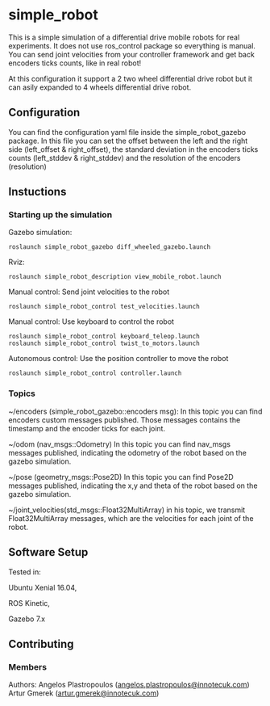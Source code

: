 # simple_robot

This is a simple simulation of a differential drive mobile robots for real
experiments. It does not use ros_control package so everything is manual.
You can send joint velocities from your controller framework and get back
encoders ticks counts, like in real robot!

At this configuration it support a 2 two wheel differential drive robot but it
can asily expanded to 4 wheels differential drive robot.

## Configuration

You can find the configuration yaml file inside the simple_robot_gazebo package.
In this file you can set the offset between the left and the right side
(left_offset & right_offset), the standard deviation in the encoders ticks counts
(left_stddev & right_stddev) and the resolution  of the encoders (resolution)

## Instuctions

### Starting up the simulation
Gazebo simulation:
```
roslaunch simple_robot_gazebo diff_wheeled_gazebo.launch
```

Rviz:
```
roslaunch simple_robot_description view_mobile_robot.launch
```

Manual control: Send joint velocities to the robot
```
roslaunch simple_robot_control test_velocities.launch
```

Manual control: Use keyboard to control the robot
```
roslaunch simple_robot_control keyboard_teleop.launch
roslaunch simple_robot_control twist_to_motors.launch
```

Autonomous control: Use the position controller to move the robot
```
roslaunch simple_robot_control controller.launch
```

### Topics

~/encoders (simple_robot_gazebo::encoders msg):
In this topic you can find encoders custom messages published. Those messages contains the
timestamp and the encoder ticks for each joint.

~/odom (nav_msgs::Odometry)
In this topic you can find nav_msgs messages published, indicating the odometry
of the robot based on the gazebo simulation.

~/pose (geometry_msgs::Pose2D)
In this topic you can find Pose2D messages published, indicating the x,y and theta
of the robot based on the gazebo simulation.

~/joint_velocities(std_msgs::Float32MultiArray)
in his topic, we transmit Float32MultiArray messages, which are the velocities for
each joint of the robot.



## Software Setup

Tested in:

Ubuntu Xenial 16.04,

ROS Kinetic,

Gazebo 7.x


## Contributing

### Members
Authors:
Angelos Plastropoulos (angelos.plastropoulos@innotecuk.com)
Artur Gmerek (artur.gmerek@innotecuk.com)
